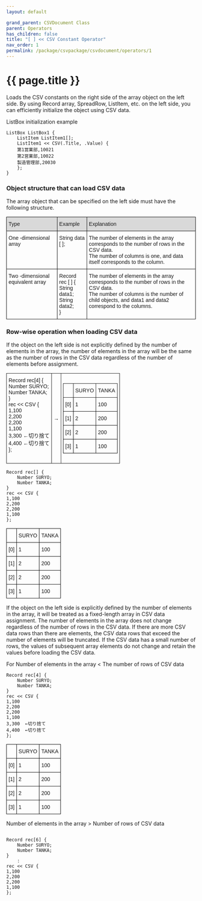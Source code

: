 ```yaml
---
layout: default

grand_parent: CSVDocument Class
parent: Operators
has_children: false
title: "[ ] << CSV Constant Operator"
nav_order: 1
permalink: /package/csvpackage/csvdocument/operators/1
---
```

# {{ page.title }}

Loads the CSV constants on the right side of the array object on the left side. By using Record array, SpreadRow, ListItem, etc. on the left side, you can efficiently initialize the object using CSV data.

ListBox initialization example

```
ListBox ListBox1 {
    ListItem ListItem1[];
    ListItem1 << CSV(.Title, .Value) {
    第1営業部,10021
    第2営業部,10022
    製造管理部,20030
    };
}
```

### Object structure that can load CSV data

The array object that can be specified on the left side must have the following structure.

<style type="text/css">
.tg  {border-collapse:collapse;border-spacing:0;}
.tg td{border-color:black;border-style:solid;border-width:1px;font-family:Arial, sans-serif;font-size:14px;
  overflow:hidden;padding:10px 5px;word-break:normal;}
.tg th{border-color:black;border-style:solid;border-width:1px;font-family:Arial, sans-serif;font-size:14px;
  font-weight:normal;overflow:hidden;padding:10px 5px;word-break:normal;}
.tg .tg-xt05{background-color:#D9D9D9;text-align:left;vertical-align:top}
.tg .tg-0lax{text-align:left;vertical-align:top}
</style>
<table class="tg">
<thead>
  <tr>
    <th class="tg-xt05">Type</th>
    <th class="tg-xt05">Example</th>
    <th class="tg-xt05">Explanation<br></th>
  </tr>
</thead>
<tbody>
  <tr>
    <td class="tg-0lax">One -dimensional array</td>
    <td class="tg-0lax">String data [ ];<br> </td>
    <td class="tg-0lax">The number of elements in the array corresponds to the number of rows in the CSV data.<br>The number of columns is one, and data itself corresponds to the column.</td>
  </tr>
  <tr>
    <td class="tg-0lax">Two -dimensional equivalent array</td>
    <td class="tg-0lax">Record rec [ ] {<br>    String data1;<br>    String data2;<br>}</td>
    <td class="tg-0lax">The number of elements in the array corresponds to the number of rows in the CSV data.<br>The number of columns is the number of child objects, and data1 and data2 correspond to the columns.<br> </td>
  </tr>
</tbody>
</table>

### Row-wise operation when loading CSV data

If the object on the left side is not explicitly defined by the number of elements in the array, the number of elements in the array will be the same as the number of rows in the CSV data regardless of the number of elements before assignment.

<style type="text/css">
.tg  {border:none;border-collapse:collapse;border-spacing:0;}
.tg td{border-style:solid;border-width:0px;font-family:Arial, sans-serif;font-size:14px;overflow:hidden;
  padding:10px 5px;word-break:normal;}
.tg th{border-style:solid;border-width:0px;font-family:Arial, sans-serif;font-size:14px;font-weight:normal;
  overflow:hidden;padding:10px 5px;word-break:normal;}
.tg .tg-9wq8{border-color:inherit;text-align:center;vertical-align:middle}
.tg .tg-0pky{border-color:inherit;text-align:left;vertical-align:top}
</style>
<table class="tg">
<thead>
  <tr>
    <td class="tg-0pky">Record rec[4] {<br>    Number SURYO;<br>    Number TANKA;<br>}<br>rec &lt;&lt; CSV {<br>1,100<br>2,200<br>2,200<br>1,100<br>3,300  ←切り捨て<br>4,400  ←切り捨て<br>};</td>
    <td class="tg-9wq8">→</td>
    <td class="tg-0pky">
<style type="text/css">
.tg  {border-collapse:collapse;border-spacing:0;}
.tg td{border-color:black;border-style:solid;border-width:1px;font-family:Arial, sans-serif;font-size:14px;
  overflow:hidden;padding:10px 5px;word-break:normal;}
.tg th{border-color:black;border-style:solid;border-width:1px;font-family:Arial, sans-serif;font-size:14px;
  font-weight:normal;overflow:hidden;padding:10px 5px;word-break:normal;}
.tg .tg-0pky{border-color:inherit;text-align:left;vertical-align:top}
.tg .tg-0lax{text-align:left;vertical-align:top}
</style>
<table class="tg">
<thead>
  <tr>
    <th class="tg-0pky"> </th>
    <th class="tg-0pky">SURYO</th>
    <th class="tg-0pky">TANKA</th>
  </tr>
</thead>
<tbody>
  <tr>
    <td class="tg-0lax">[0]</td>
    <td class="tg-0lax">1</td>
    <td class="tg-0lax">100</td>
  </tr>
  <tr>
    <td class="tg-0lax">[1]</td>
    <td class="tg-0lax">2</td>
    <td class="tg-0lax">200</td>
  </tr>
  <tr>
    <td class="tg-0lax">[2]</td>
    <td class="tg-0lax">2</td>
    <td class="tg-0lax">200</td>
  </tr>
  <tr>
    <td class="tg-0lax">[3]</td>
    <td class="tg-0lax">1</td>
    <td class="tg-0lax">100</td>
  </tr>
</tbody>
</table>    
</td>
  </tr>
</thead>
</table>




```
Record rec[] {
    Number SURYO;
    Number TANKA;
}
rec << CSV {
1,100
2,200
2,200
1,100
};
```

<style type="text/css">
.tg  {border-collapse:collapse;border-spacing:0;}
.tg td{border-color:black;border-style:solid;border-width:1px;font-family:Arial, sans-serif;font-size:14px;
  overflow:hidden;padding:10px 5px;word-break:normal;}
.tg th{border-color:black;border-style:solid;border-width:1px;font-family:Arial, sans-serif;font-size:14px;
  font-weight:normal;overflow:hidden;padding:10px 5px;word-break:normal;}
.tg .tg-73oq{border-color:#000000;text-align:left;vertical-align:top}
.tg .tg-0lax{text-align:left;vertical-align:top}
</style>
<table class="tg">
<thead>
  <tr>
    <th class="tg-73oq"> </th>
    <th class="tg-73oq">SURYO</th>
    <th class="tg-73oq">TANKA</th>
  </tr>
</thead>
<tbody>
  <tr>
    <td class="tg-0lax">[0]</td>
    <td class="tg-0lax">1</td>
    <td class="tg-0lax">100</td>
  </tr>
  <tr>
    <td class="tg-0lax">[1]</td>
    <td class="tg-0lax">2</td>
    <td class="tg-0lax">200</td>
  </tr>
  <tr>
    <td class="tg-0lax">[2]</td>
    <td class="tg-0lax">2</td>
    <td class="tg-0lax">200</td>
  </tr>
  <tr>
    <td class="tg-0lax">[3]</td>
    <td class="tg-0lax">1</td>
    <td class="tg-0lax">100</td>
  </tr>
</tbody>
</table>

If the object on the left side is explicitly defined by the number of elements in the array, it will be treated as a fixed-length array in CSV data assignment. The number of elements in the array does not change regardless of the number of rows in the CSV data.
If there are more CSV data rows than there are elements, the CSV data rows that exceed the number of elements will be truncated. If the CSV data has a small number of rows, the values of subsequent array elements do not change and retain the values before loading the CSV data.

For  Number of elements in the array < The number of rows of CSV data

```
Record rec[4] {
    Number SURYO;
    Number TANKA;
}
rec << CSV {
1,100
2,200
2,200
1,100
3,300  ←切り捨て
4,400  ←切り捨て
};
```

<style type="text/css">
.tg  {border-collapse:collapse;border-spacing:0;}
.tg td{border-color:black;border-style:solid;border-width:1px;font-family:Arial, sans-serif;font-size:14px;
  overflow:hidden;padding:10px 5px;word-break:normal;}
.tg th{border-color:black;border-style:solid;border-width:1px;font-family:Arial, sans-serif;font-size:14px;
  font-weight:normal;overflow:hidden;padding:10px 5px;word-break:normal;}
.tg .tg-73oq{border-color:#000000;text-align:left;vertical-align:top}
.tg .tg-0lax{text-align:left;vertical-align:top}
</style>
<table class="tg">
<thead>
  <tr>
    <th class="tg-73oq"> </th>
    <th class="tg-73oq">SURYO</th>
    <th class="tg-73oq">TANKA</th>
  </tr>
</thead>
<tbody>
  <tr>
    <td class="tg-0lax">[0]</td>
    <td class="tg-0lax">1</td>
    <td class="tg-0lax">100</td>
  </tr>
  <tr>
    <td class="tg-0lax">[1]</td>
    <td class="tg-0lax">2</td>
    <td class="tg-0lax">200</td>
  </tr>
  <tr>
    <td class="tg-0lax">[2]</td>
    <td class="tg-0lax">2</td>
    <td class="tg-0lax">200</td>
  </tr>
  <tr>
    <td class="tg-0lax">[3]</td>
    <td class="tg-0lax">1</td>
    <td class="tg-0lax">100</td>
  </tr>
</tbody>
</table>

Number of elements in the array > Number of rows of CSV data

```

Record rec[6] {
    Number SURYO;
    Number TANKA;
}
    :
rec << CSV {
1,100
2,200
2,200
1,100
};
```


